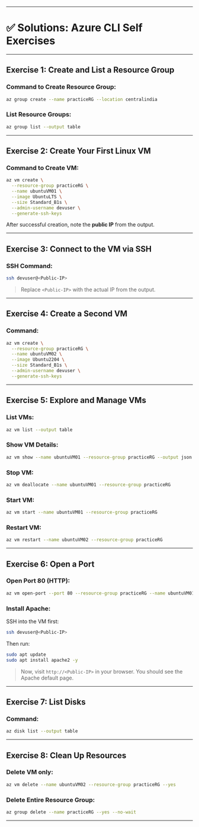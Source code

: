 
---

# ✅ **Solutions: Azure CLI Self Exercises**

---

## **Exercise 1: Create and List a Resource Group**

### Command to Create Resource Group:
```bash
az group create --name practiceRG --location centralindia
```

### List Resource Groups:
```bash
az group list --output table
```

---

## **Exercise 2: Create Your First Linux VM**

### Command to Create VM:
```bash
az vm create \
  --resource-group practiceRG \
  --name ubuntuVM01 \
  --image UbuntuLTS \
  --size Standard_B1s \
  --admin-username devuser \
  --generate-ssh-keys
```

After successful creation, note the **public IP** from the output.

---

## **Exercise 3: Connect to the VM via SSH**

### SSH Command:
```bash
ssh devuser@<Public-IP>
```

> Replace `<Public-IP>` with the actual IP from the output.

---

## **Exercise 4: Create a Second VM**

### Command:
```bash
az vm create \
  --resource-group practiceRG \
  --name ubuntuVM02 \
  --image Ubuntu2204 \
  --size Standard_B1s \
  --admin-username devuser \
  --generate-ssh-keys
```

---

## **Exercise 5: Explore and Manage VMs**

### List VMs:
```bash
az vm list --output table
```

### Show VM Details:
```bash
az vm show --name ubuntuVM01 --resource-group practiceRG --output json
```

### Stop VM:
```bash
az vm deallocate --name ubuntuVM01 --resource-group practiceRG
```

### Start VM:
```bash
az vm start --name ubuntuVM01 --resource-group practiceRG
```

### Restart VM:
```bash
az vm restart --name ubuntuVM02 --resource-group practiceRG
```

---

## **Exercise 6: Open a Port**

### Open Port 80 (HTTP):
```bash
az vm open-port --port 80 --resource-group practiceRG --name ubuntuVM01
```

### Install Apache:
SSH into the VM first:
```bash
ssh devuser@<Public-IP>
```

Then run:
```bash
sudo apt update
sudo apt install apache2 -y
```

> Now, visit `http://<Public-IP>` in your browser. You should see the Apache default page.

---

## **Exercise 7: List Disks**

### Command:
```bash
az disk list --output table
```

---

## **Exercise 8: Clean Up Resources**

### Delete VM only:
```bash
az vm delete --name ubuntuVM02 --resource-group practiceRG --yes
```

### Delete Entire Resource Group:
```bash
az group delete --name practiceRG --yes --no-wait
```

---

